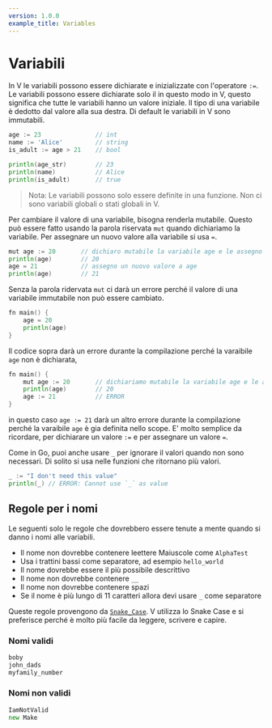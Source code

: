 ```yaml
---
version: 1.0.0
example_title: Variables
---
```


# Variabili

In V le variabili possono essere dichiarate e inizializzate con l'operatore `:=`. Le variabili possono essere dichiarate solo il in questo modo in V, questo significa che tutte le variabili hanno un valore iniziale. Il tipo di una variabile è dedotto dal valore alla sua destra. Di default le variabili in V sono immutabili.

```go
age := 23               // int
name := 'Alice'         // string
is_adult := age > 21    // bool

println(age_str)        // 23
println(name)           // Alice
println(is_adult)       // true
```

> Nota: Le variabili possono solo essere definite in una funzione. Non ci sono variabili globali o stati globali in V.

Per cambiare il valore di una variabile, bisogna renderla mutabile. Questo può essere fatto usando la parola riservata `mut` quando dichiariamo la variabile. Per assegnare un nuovo valore alla variabile si usa `=`.

```go
mut age := 20       // dichiaro mutabile la variabile age e le assegno il valore 20.
println(age)        // 20
age = 21            // assegno un nuovo valore a age
println(age)        // 21
```

Senza la parola ridervata `mut` ci darà un errore perché il valore di una variabile immutabile non può essere cambiato.

```go
fn main() {
    age = 20
    println(age)
}
```

Il codice sopra darà un errore durante la compilazione perché la varaibile `age` non è dichiarata,

```go
fn main() {
    mut age := 20       // dichiariamo mutabile la variabile age e le assegnamo il valore 20.
    println(age)        // 20
    age := 21           // ERROR
}
```

in questo caso `age := 21` darà un altro errore durante la compilazione perché la varaibile `age` è gia definita nello scope. E' molto semplice da ricordare, per dichiarare un valore `:=` e per assegnare un valore `=`.

Come in Go, puoi anche usare `_` per ignorare il valori quando non sono necessari. Di solito si usa nelle funzioni che ritornano più valori.

```go
_ := "I don't need this value"
println(_) // ERROR: Cannot use `_` as value
```

## Regole per i nomi

Le seguenti solo le regole che dovrebbero essere tenute a mente quando si danno i nomi alle variabili.

- Il nome non dovrebbe contenere leettere Maiuscole come `AlphaTest`
- Usa i trattini bassi come separatore, ad esempio `hello_world`
- Il nome dovrebbe essere il più possibile descrittivo
- Il nome non dovrebbe contenere `__`
- Il nome non dovrebbe contenere spazi
- Se il nome è più lungo di 11 caratteri allora devi usare `_` come separatore

Queste regole provengono da [`Snake_Case`](https://en.wikipedia.org/wiki/Snake_case). V utilizza lo Snake Case e si preferisce perché è molto più facile da leggere, scrivere e capire.

### Nomi validi

```go
boby
john_dads
myfamily_number
```

### Nomi non validi

```go
IamNotValid
new Make
```
